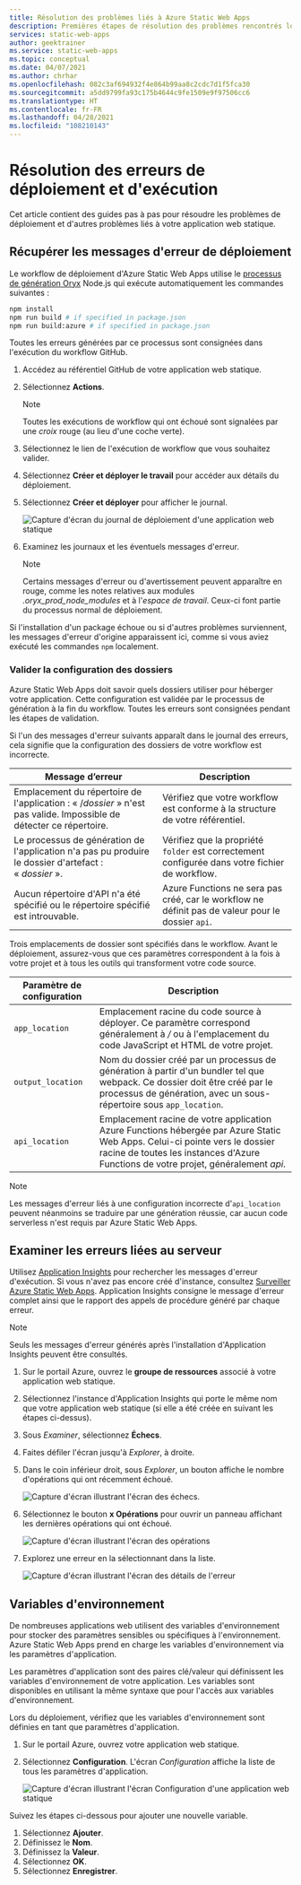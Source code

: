 ```yaml
---
title: Résolution des problèmes liés à Azure Static Web Apps
description: Premières étapes de résolution des problèmes rencontrés lors de l'utilisation d'Azure Static Web Apps.
services: static-web-apps
author: geektrainer
ms.service: static-web-apps
ms.topic: conceptual
ms.date: 04/07/2021
ms.author: chrhar
ms.openlocfilehash: 082c3af694932f4e864b99aa8c2cdc7d1f5fca30
ms.sourcegitcommit: a5dd9799fa93c175b4644c9fe1509e9f97506cc6
ms.translationtype: HT
ms.contentlocale: fr-FR
ms.lasthandoff: 04/28/2021
ms.locfileid: "108210143"
---
```

# <a name="troubleshooting-deployment-and-runtime-errors"></a>Résolution des erreurs de déploiement et d'exécution

Cet article contient des guides pas à pas pour résoudre les problèmes de déploiement et d'autres problèmes liés à votre application web statique.

## <a name="retrieve-deployment-error-messages"></a>Récupérer les messages d'erreur de déploiement

Le workflow de déploiement d'Azure Static Web Apps utilise le [processus de génération Oryx](https://github.com/microsoft/Oryx/blob/master/doc/runtimes/nodejs.md#build) Node.js qui exécute automatiquement les commandes suivantes :

```bash
npm install
npm run build # if specified in package.json
npm run build:azure # if specified in package.json
```

Toutes les erreurs générées par ce processus sont consignées dans l'exécution du workflow GitHub.

1. Accédez au référentiel GitHub de votre application web statique.
1. Sélectionnez **Actions**.

    > [!NOTE]
    > Toutes les exécutions de workflow qui ont échoué sont signalées par une *croix* rouge (au lieu d'une coche verte).

1. Sélectionnez le lien de l'exécution de workflow que vous souhaitez valider.
1. Sélectionnez **Créer et déployer le travail** pour accéder aux détails du déploiement.
1. Sélectionnez **Créer et déployer** pour afficher le journal.

    ![Capture d'écran du journal de déploiement d'une application web statique](./media/troubleshooting/build-deploy-log.png)

1. Examinez les journaux et les éventuels messages d'erreur.

    > [!NOTE]
    > Certains messages d'erreur ou d'avertissement peuvent apparaître en rouge, comme les notes relatives aux modules *.oryx_prod_node_modules* et à l'*espace de travail*. Ceux-ci font partie du processus normal de déploiement.

Si l'installation d'un package échoue ou si d'autres problèmes surviennent, les messages d'erreur d'origine apparaissent ici, comme si vous aviez exécuté les commandes `npm` localement.

### <a name="confirm-folder-configuration"></a>Valider la configuration des dossiers

Azure Static Web Apps doit savoir quels dossiers utiliser pour héberger votre application. Cette configuration est validée par le processus de génération à la fin du workflow. Toutes les erreurs sont consignées pendant les étapes de validation.

Si l'un des messages d'erreur suivants apparaît dans le journal des erreurs, cela signifie que la configuration des dossiers de votre workflow est incorrecte.

| Message d’erreur | Description |
| --- | --- |
|Emplacement du répertoire de l'application : « /*dossier* » n'est pas valide. Impossible de détecter ce répertoire. | Vérifiez que votre workflow est conforme à la structure de votre référentiel. |
| Le processus de génération de l'application n'a pas pu produire le dossier d'artefact : « *dossier* ». | Vérifiez que la propriété `folder` est correctement configurée dans votre fichier de workflow. |
| Aucun répertoire d'API n'a été spécifié ou le répertoire spécifié est introuvable. | Azure Functions ne sera pas créé, car le workflow ne définit pas de valeur pour le dossier `api`. |

Trois emplacements de dossier sont spécifiés dans le workflow. Avant le déploiement, assurez-vous que ces paramètres correspondent à la fois à votre projet et à tous les outils qui transforment votre code source.

| Paramètre de configuration | Description |
| --- | --- |
| `app_location` | Emplacement racine du code source à déployer. Ce paramètre correspond généralement à */* ou à l'emplacement du code JavaScript et HTML de votre projet. |
| `output_location` | Nom du dossier créé par un processus de génération à partir d'un bundler tel que webpack. Ce dossier doit être créé par le processus de génération, avec un sous-répertoire sous `app_location`. |
| `api_location` |Emplacement racine de votre application Azure Functions hébergée par Azure Static Web Apps. Celui-ci pointe vers le dossier racine de toutes les instances d'Azure Functions de votre projet, généralement *api*. |

> [!NOTE]
> Les messages d'erreur liés à une configuration incorrecte d'`api_location` peuvent néanmoins se traduire par une génération réussie, car aucun code serverless n'est requis par Azure Static Web Apps.

## <a name="review-server-errors"></a>Examiner les erreurs liées au serveur

Utilisez [Application Insights](../azure-monitor/app/app-insights-overview.md) pour rechercher les messages d'erreur d'exécution. Si vous n'avez pas encore créé d'instance, consultez [Surveiller Azure Static Web Apps](monitor.md). Application Insights consigne le message d'erreur complet ainsi que le rapport des appels de procédure généré par chaque erreur.

> [!NOTE]
> Seuls les messages d'erreur générés après l'installation d'Application Insights peuvent être consultés.

1. Sur le portail Azure, ouvrez le **groupe de ressources** associé à votre application web statique.
1. Sélectionnez l'instance d'Application Insights qui porte le même nom que votre application web statique (si elle a été créée en suivant les étapes ci-dessus).
1. Sous *Examiner*, sélectionnez **Échecs**.
1. Faites défiler l'écran jusqu'à *Explorer*, à droite.
1. Dans le coin inférieur droit, sous *Explorer*, un bouton affiche le nombre d'opérations qui ont récemment échoué.

    ![Capture d'écran illustrant l'écran des échecs.](./media/troubleshooting/app-insights-errors.png)

1. Sélectionnez le bouton **x Opérations** pour ouvrir un panneau affichant les dernières opérations qui ont échoué.

    ![Capture d'écran illustrant l'écran des opérations](./media/troubleshooting/app-insights-operations.png)

1. Explorez une erreur en la sélectionnant dans la liste.

    ![Capture d'écran illustrant l'écran des détails de l'erreur](./media/troubleshooting/app-insights-details.png)

## <a name="environment-variables"></a>Variables d'environnement

De nombreuses applications web utilisent des variables d'environnement pour stocker des paramètres sensibles ou spécifiques à l'environnement. Azure Static Web Apps prend en charge les variables d'environnement via les paramètres d'application.

Les paramètres d'application sont des paires clé/valeur qui définissent les variables d'environnement de votre application. Les variables sont disponibles en utilisant la même syntaxe que pour l'accès aux variables d'environnement.

Lors du déploiement, vérifiez que les variables d'environnement sont définies en tant que paramètres d'application.

1. Sur le portail Azure, ouvrez votre application web statique.
1. Sélectionnez **Configuration**. L'écran *Configuration* affiche la liste de tous les paramètres d'application.

    ![Capture d'écran illustrant l'écran Configuration d'une application web statique](media/troubleshooting/app-settings.png)

Suivez les étapes ci-dessous pour ajouter une nouvelle variable.

1. Sélectionnez **Ajouter**.
1. Définissez le **Nom**.
1. Définissez la **Valeur**.
1. Sélectionnez **OK**.
1. Sélectionnez **Enregistrer**.
